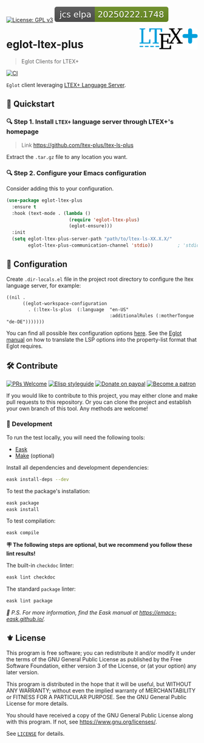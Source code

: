 [![License: GPL v3](https://img.shields.io/badge/License-GPL%20v3-blue.svg)](https://www.gnu.org/licenses/gpl-3.0)
[![JCS-ELPA](https://raw.githubusercontent.com/jcs-emacs/badges/master/elpa/v/eglot-ltex-plus.svg)](https://jcs-emacs.github.io/jcs-elpa/#/eglot-ltex-plus)

<img align="right" src="./etc/logo.png" with="115" height="55">

# eglot-ltex-plus
> Eglot Clients for LTEX+

[![CI](https://github.com/emacs-languagetool/eglot-ltex-plus/actions/workflows/test.yml/badge.svg)](https://github.com/emacs-languagetool/eglot-ltex-plus/actions/workflows/test.yml)

`Eglot` client leveraging [LTEX+ Language Server](https://github.com/ltex-plus/ltex-ls-plus).

## 💾 Quickstart

### 🔍 Step 1. Install `LTEX+` language server through LTEX+'s homepage
> Link https://github.com/ltex-plus/ltex-ls-plus

Extract the `.tar.gz` file to any location you want.

### 🔍 Step 2. Configure your Emacs configuration

Consider adding this to your configuration.

```el
(use-package eglot-ltex-plus
  :ensure t
  :hook (text-mode . (lambda ()
                       (require 'eglot-ltex-plus)
                       (eglot-ensure)))
  :init
  (setq eglot-ltex-plus-server-path "path/to/ltex-ls-XX.X.X/"
        eglot-ltex-plus-communication-channel 'stdio))         ; 'stdio or 'tcp
```

## 🔧 Configuration

Create `.dir-locals.el` file in the project root directory to configure the ltex
language server, for example:

```elisp
((nil .
      ((eglot-workspace-configuration
        . (:ltex-ls-plus  (:language  "en-US"
                                      :additionalRules (:motherTongue "de-DE")))))))
```

You can find all possible ltex configuration options
[here](https://ltex-plus.github.io/ltex-plus/settings.html). See the
[Eglot manual](https://joaotavora.github.io/eglot/#JSONRPC-objects-in-Elisp) on
how to translate the LSP options into the property-list format that Eglot
requires.

## 🛠️ Contribute

[![PRs Welcome](https://img.shields.io/badge/PRs-welcome-brightgreen.svg)](http://makeapullrequest.com)
[![Elisp styleguide](https://img.shields.io/badge/elisp-style%20guide-purple)](https://github.com/bbatsov/emacs-lisp-style-guide)
[![Donate on paypal](https://img.shields.io/badge/paypal-donate-1?logo=paypal&color=blue)](https://www.paypal.me/jcs090218)
[![Become a patron](https://img.shields.io/badge/patreon-become%20a%20patron-orange.svg?logo=patreon)](https://www.patreon.com/jcs090218)

If you would like to contribute to this project, you may either
clone and make pull requests to this repository. Or you can
clone the project and establish your own branch of this tool.
Any methods are welcome!

### 🔬 Development

To run the test locally, you will need the following tools:

- [Eask](https://emacs-eask.github.io/)
- [Make](https://www.gnu.org/software/make/) (optional)

Install all dependencies and development dependencies:

```sh
eask install-deps --dev
```

To test the package's installation:

```sh
eask package
eask install
```

To test compilation:

```sh
eask compile
```

**🪧 The following steps are optional, but we recommend you follow these lint results!**

The built-in `checkdoc` linter:

```sh
eask lint checkdoc
```

The standard `package` linter:

```sh
eask lint package
```

*📝 P.S. For more information, find the Eask manual at https://emacs-eask.github.io/.*

## ⚜️ License

This program is free software; you can redistribute it and/or modify
it under the terms of the GNU General Public License as published by
the Free Software Foundation, either version 3 of the License, or
(at your option) any later version.

This program is distributed in the hope that it will be useful,
but WITHOUT ANY WARRANTY; without even the implied warranty of
MERCHANTABILITY or FITNESS FOR A PARTICULAR PURPOSE.  See the
GNU General Public License for more details.

You should have received a copy of the GNU General Public License
along with this program.  If not, see <https://www.gnu.org/licenses/>.

See [`LICENSE`](./LICENSE) for details.
